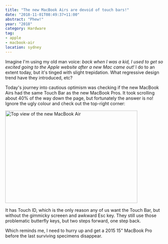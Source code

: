 ```yaml
---
title: "The new MacBook Airs are devoid of touch bars!"
date: "2018-11-01T08:49:37+11:00"
abstract: "Phew!"
year: "2018"
category: Hardware
tag:
- apple
- macbook-air
location: sydney
---
```

Imagine I'm using my old man voice: *back when I was a kid, I used to get so excited going to the Apple website after a new Mac came out!* I do to an extent today, but it's tinged with slight trepidation. What regressive design trend have they introduced, etc?

Today's journey into cautious optimism was checking if the new MacBook Airs had the same Touch Bar as the new MacBook Pros. It took scrolling about 40% of the way down the page, but fortunately the answer is no! Ignore the ugly colour and check out the top-right corner:

<p><img src="https://rubenerd.com/files/2018/macbookair-uglycolour@1x.jpg" srcset="https://rubenerd.com/files/2018/macbookair-uglycolour@1x.jpg 1x, https://rubenerd.com/files/2018/macbookair-uglycolour@2x.jpg 2x" alt="Top view of the new MacBook Air" style="width:420px; height:294px;" /></p>

It has Touch ID, which is the only reason any of us want the Touch Bar, but without the gimmicky screeen and awkward Esc key. They still use those problematic butterfly keys, but two steps forward, one step back.

Which reminds me, I need to hurry up and get a 2015 15" MacBook Pro before the last surviving specimens disappear.

